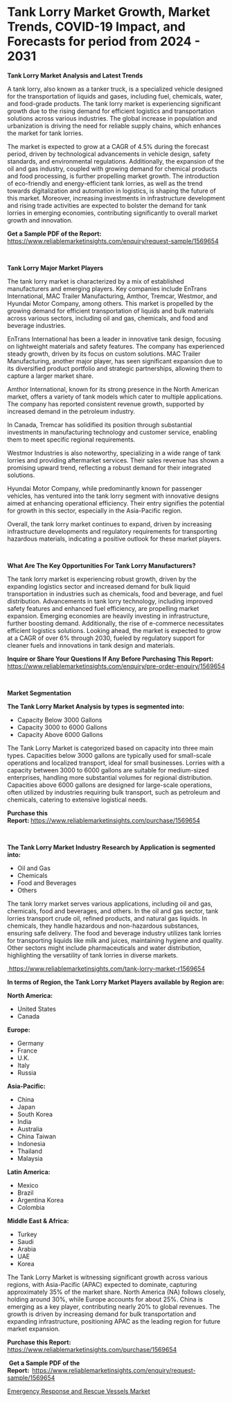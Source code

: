 <p><h1>Tank Lorry Market Growth, Market Trends, COVID-19 Impact, and Forecasts for period from 2024 - 2031</h1></p><p><strong>Tank Lorry Market Analysis and Latest Trends</strong></p>
<p><p>A tank lorry, also known as a tanker truck, is a specialized vehicle designed for the transportation of liquids and gases, including fuel, chemicals, water, and food-grade products. The tank lorry market is experiencing significant growth due to the rising demand for efficient logistics and transportation solutions across various industries. The global increase in population and urbanization is driving the need for reliable supply chains, which enhances the market for tank lorries.</p><p>The market is expected to grow at a CAGR of 4.5% during the forecast period, driven by technological advancements in vehicle design, safety standards, and environmental regulations. Additionally, the expansion of the oil and gas industry, coupled with growing demand for chemical products and food processing, is further propelling market growth. The introduction of eco-friendly and energy-efficient tank lorries, as well as the trend towards digitalization and automation in logistics, is shaping the future of this market. Moreover, increasing investments in infrastructure development and rising trade activities are expected to bolster the demand for tank lorries in emerging economies, contributing significantly to overall market growth and innovation.</p></p>
<p><strong>Get a Sample PDF of the Report:&nbsp;</strong> <a href="https://www.reliablemarketinsights.com/enquiry/request-sample/1569654?utm_campaign=2004&utm_medium=2&utm_source=Github&utm_content=ia&utm_term=29122024&utm_id=tank-lorry">https://www.reliablemarketinsights.com/enquiry/request-sample/1569654</a></p>
<p>&nbsp;</p>
<p><strong>Tank Lorry Major Market Players</strong></p>
<p><p>The tank lorry market is characterized by a mix of established manufacturers and emerging players. Key companies include EnTrans International, MAC Trailer Manufacturing, Amthor, Tremcar, Westmor, and Hyundai Motor Company, among others. This market is propelled by the growing demand for efficient transportation of liquids and bulk materials across various sectors, including oil and gas, chemicals, and food and beverage industries.</p><p>EnTrans International has been a leader in innovative tank design, focusing on lightweight materials and safety features. The company has experienced steady growth, driven by its focus on custom solutions. MAC Trailer Manufacturing, another major player, has seen significant expansion due to its diversified product portfolio and strategic partnerships, allowing them to capture a larger market share.</p><p>Amthor International, known for its strong presence in the North American market, offers a variety of tank models which cater to multiple applications. The company has reported consistent revenue growth, supported by increased demand in the petroleum industry.</p><p>In Canada, Tremcar has solidified its position through substantial investments in manufacturing technology and customer service, enabling them to meet specific regional requirements.</p><p>Westmor Industries is also noteworthy, specializing in a wide range of tank lorries and providing aftermarket services. Their sales revenue has shown a promising upward trend, reflecting a robust demand for their integrated solutions.</p><p>Hyundai Motor Company, while predominantly known for passenger vehicles, has ventured into the tank lorry segment with innovative designs aimed at enhancing operational efficiency. Their entry signifies the potential for growth in this sector, especially in the Asia-Pacific region.</p><p>Overall, the tank lorry market continues to expand, driven by increasing infrastructure developments and regulatory requirements for transporting hazardous materials, indicating a positive outlook for these market players.</p></p>
<p>&nbsp;</p>
<p><strong>What Are The Key Opportunities For Tank Lorry Manufacturers?</strong></p>
<p><p>The tank lorry market is experiencing robust growth, driven by the expanding logistics sector and increased demand for bulk liquid transportation in industries such as chemicals, food and beverage, and fuel distribution. Advancements in tank lorry technology, including improved safety features and enhanced fuel efficiency, are propelling market expansion. Emerging economies are heavily investing in infrastructure, further boosting demand. Additionally, the rise of e-commerce necessitates efficient logistics solutions. Looking ahead, the market is expected to grow at a CAGR of over 6% through 2030, fueled by regulatory support for cleaner fuels and innovations in tank design and materials.</p></p>
<p><strong>Inquire or Share Your Questions If Any Before Purchasing This Report:</strong> <a href="https://www.reliablemarketinsights.com/enquiry/pre-order-enquiry/1569654?utm_campaign=2004&utm_medium=2&utm_source=Github&utm_content=ia&utm_term=29122024&utm_id=tank-lorry">https://www.reliablemarketinsights.com/enquiry/pre-order-enquiry/1569654</a></p>
<p>&nbsp;</p>
<p><strong>Market Segmentation</strong></p>
<p><strong>The Tank Lorry Market Analysis by types is segmented into:</strong></p>
<p><ul><li>Capacity Below 3000 Gallons</li><li>Capacity 3000 to 6000 Gallons</li><li>Capacity Above 6000 Gallons</li></ul></p>
<p><p>The Tank Lorry Market is categorized based on capacity into three main types. Capacities below 3000 gallons are typically used for small-scale operations and localized transport, ideal for small businesses. Lorries with a capacity between 3000 to 6000 gallons are suitable for medium-sized enterprises, handling more substantial volumes for regional distribution. Capacities above 6000 gallons are designed for large-scale operations, often utilized by industries requiring bulk transport, such as petroleum and chemicals, catering to extensive logistical needs.</p></p>
<p><strong>Purchase this Report:&nbsp;</strong><a href="https://www.reliablemarketinsights.com/purchase/1569654?utm_campaign=2004&utm_medium=2&utm_source=Github&utm_content=ia&utm_term=29122024&utm_id=tank-lorry">https://www.reliablemarketinsights.com/purchase/1569654</a></p>
<p>&nbsp;</p>
<p><strong>The Tank Lorry Market Industry Research by Application is segmented into:</strong></p>
<p><ul><li>Oil and Gas</li><li>Chemicals</li><li>Food and Beverages</li><li>Others</li></ul></p>
<p><p>The tank lorry market serves various applications, including oil and gas, chemicals, food and beverages, and others. In the oil and gas sector, tank lorries transport crude oil, refined products, and natural gas liquids. In chemicals, they handle hazardous and non-hazardous substances, ensuring safe delivery. The food and beverage industry utilizes tank lorries for transporting liquids like milk and juices, maintaining hygiene and quality. Other sectors might include pharmaceuticals and water distribution, highlighting the versatility of tank lorries in diverse markets.</p></p>
<p><a href="https://www.reliablemarketinsights.com/tank-lorry-market-r1569654?utm_campaign=2004&utm_medium=2&utm_source=Github&utm_content=ia&utm_term=29122024&utm_id=tank-lorry">&nbsp;https://www.reliablemarketinsights.com/tank-lorry-market-r1569654</a></p>
<p><strong>In terms of Region, the Tank Lorry Market Players available by Region are:</strong></p>
<p>
    <p> <strong> North America: </strong>
        <ul>
            <li>United States</li>
            <li>Canada</li>
        </ul>
        </p> 
    <p> <strong> Europe: </strong>
        <ul>
            <li>Germany</li>
            <li>France</li>
            <li>U.K.</li>
            <li>Italy</li>
            <li>Russia</li>
        </ul>
        </p> 
    <p> <strong> Asia-Pacific: </strong>
        <ul>
            <li>China</li>
            <li>Japan</li>
            <li>South Korea</li>
            <li>India</li>
            <li>Australia</li>
            <li>China Taiwan</li>
            <li>Indonesia</li>
            <li>Thailand</li>
            <li>Malaysia</li>
        </ul>
        </p> 
    <p> <strong> Latin America: </strong>
        <ul>
            <li>Mexico</li>
            <li>Brazil</li>
            <li>Argentina Korea</li>
            <li>Colombia</li>
        </ul>
        </p> 
    <p> <strong> Middle East & Africa: </strong>
        <ul>
            <li>Turkey</li>
            <li>Saudi</li>
            <li>Arabia</li>
            <li>UAE</li>
            <li>Korea</li>
        </ul>
    </p>
    </p>
<p><p>The Tank Lorry Market is witnessing significant growth across various regions, with Asia-Pacific (APAC) expected to dominate, capturing approximately 35% of the market share. North America (NA) follows closely, holding around 30%, while Europe accounts for about 25%. China is emerging as a key player, contributing nearly 20% to global revenues. The growth is driven by increasing demand for bulk transportation and expanding infrastructure, positioning APAC as the leading region for future market expansion.</p></p>
<p><strong>Purchase this Report: </strong><a href="https://www.reliablemarketinsights.com/purchase/1569654?utm_campaign=2004&utm_medium=2&utm_source=Github&utm_content=ia&utm_term=29122024&utm_id=tank-lorry">https://www.reliablemarketinsights.com/purchase/1569654</a></p>
<p>&nbsp;<strong>Get a Sample PDF of the Report:&nbsp;&nbsp;</strong><a href="https://www.reliablemarketinsights.com/enquiry/request-sample/1569654?utm_campaign=2004&utm_medium=2&utm_source=Github&utm_content=ia&utm_term=29122024&utm_id=tank-lorry">https://www.reliablemarketinsights.com/enquiry/request-sample/1569654</a></p>
<p><strong></strong></p>
<p><p><a href="https://github.com/globismark/Market-Research-Report-List-5/blob/main/emergency-response-and-rescue-vessels-market.md?utm_campaign=2004&utm_medium=2&utm_source=Github&utm_content=ia&utm_term=29122024&utm_id=tank-lorry">Emergency Response and Rescue Vessels Market</a></p></p>